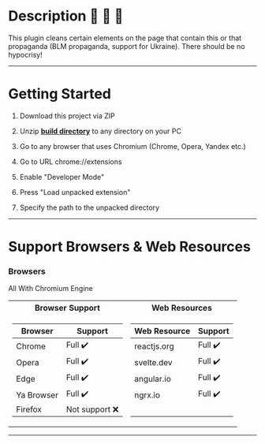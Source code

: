 # Description :purple_heart: :purple_heart: :purple_heart:

This plugin cleans certain elements on the page that contain this or that propaganda (BLM propaganda, support for
Ukraine). There should be no hypocrisy!

---

# Getting Started

1. Download this project via ZIP

2. Unzip <u><b>build directory</b></u> to any directory on your PC

3. Go to any browser that uses Chromium (Chrome, Opera, Yandex etc.)

4. Go to URL chrome://extensions

5. Enable "Developer Mode"

6. Press "Load unpacked extension"

7. Specify the path to the unpacked directory

---

# Support Browsers & Web Resources

### Browsers

All With Chromium Engine

<table>
<tr>
  <th>Browser Support</th>
   <th>Web Resources</th></tr>
<tr>

<td>

| Browser      | Support          |
|--------------|------------------|
| Chrome       | Full ✔️          |
| Opera        | Full ✔️          |
| Edge         | Full ✔️          |
| Ya Browser   | Full ✔️          |  
| Firefox      | Not support ❌️   |

</td>

<td>

| Web Resource | Support    |
|--------------|------------|
| reactjs.org  | Full ✔️    |
| svelte.dev   | Full ✔️    |
| angular.io   | Full ✔️    |
| ngrx.io      | Full ✔️    |
|              | ️          |

</td>
</tr> 
</table>

---